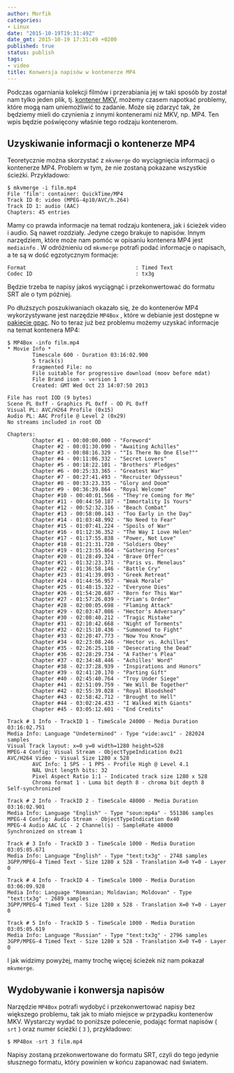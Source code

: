 ```yaml
---
author: Morfik
categories:
- Linux
date: "2015-10-19T19:31:49Z"
date_gmt: 2015-10-19 17:31:49 +0200
published: true
status: publish
tags:
- video
title: Konwersja napisów w kontenerze MP4
---
```


Podczas ogarniania kolekcji filmów i przerabiania jej w taki sposób by został nam tylko jeden plik,
tj. [kontener MKV][1], możemy czasem napotkać problemy, które mogą nam uniemożliwić to zadanie.
Może się zdarzyć tak, że będziemy mieli do czynienia z innymi kontenerami niż MKV, np. MP4. Ten wpis
będzie poświęcony właśnie tego rodzaju kontenerom.

<!--more-->
## Uzyskiwanie informacji o kontenerze MP4

Teoretycznie można skorzystać z `mkvmerge` do wyciągnięcia informacji o kontenerze MP4. Problem w
tym, że nie zostaną pokazane wszystkie ścieżki. Przykładowo:

    $ mkvmerge -i film.mp4
    File 'film': container: QuickTime/MP4
    Track ID 0: video (MPEG-4p10/AVC/h.264)
    Track ID 1: audio (AAC)
    Chapters: 45 entries

Mamy co prawda informacje na temat rodzaju kontenera, jak i ścieżek video i audio. Są nawet
rozdziały. Jedyne czego brakuje to napisów. Innym narzędziem, które może nam pomóc w opisaniu
kontenera MP4 jest `mediainfo` . W odróżnieniu od `mkvmerge` potrafi podać informacje o napisach, a
te są w dość egzotycznym formacje:

    Format                                   : Timed Text
    Codec ID                                 : tx3g

Będzie trzeba te napisy jakoś wyciągnąć i przekonwertować do formatu SRT ale o tym później.

Po dłuższych poszukiwaniach okazało się, że do kontenerów MP4 wykorzystywane jest narzędzie
`MP4Box` , które w debianie jest dostępne w [pakiecie gpac][2]. No to teraz już bez problemu
możemy uzyskać informacje na temat kontenera MP4:

    $ MP4Box -info film.mp4
    * Movie Info *
            Timescale 600 - Duration 03:16:02.900
            5 track(s)
            Fragmented File: no
            File suitable for progressive download (moov before mdat)
            File Brand isom - version 1
            Created: GMT Wed Oct 23 14:07:50 2013

    File has root IOD (9 bytes)
    Scene PL 0xff - Graphics PL 0xff - OD PL 0xff
    Visual PL: AVC/H264 Profile (0x15)
    Audio PL: AAC Profile @ Level 2 (0x29)
    No streams included in root OD

    Chapters:
            Chapter #1 - 00:00:00.000 - "Foreword"
            Chapter #2 - 00:01:30.090 - "Awaiting Achilles"
            Chapter #3 - 00:08:16.329 - ""Is There No One Else?""
            Chapter #4 - 00:11:06.332 - "Secret Lovers"
            Chapter #5 - 00:18:22.101 - "Brothers' Pledges"
            Chapter #6 - 00:25:33.365 - "Greatest War"
            Chapter #7 - 00:27:41.493 - "Recruiter Odysseus"
            Chapter #8 - 00:33:23.335 - "Glory and Doom"
            Chapter #9 - 00:36:39.864 - "Royal Welcome"
            Chapter #10 - 00:40:01.566 - "They're Coming for Me"
            Chapter #11 - 00:44:50.187 - "Immortality Is Yours"
            Chapter #12 - 00:52:32.316 - "Beach Combat"
            Chapter #13 - 00:58:00.143 - "Too Early in the Day"
            Chapter #14 - 01:03:48.992 - "No Need to Fear"
            Chapter #15 - 01:07:41.224 - "Spoils of War"
            Chapter #16 - 01:12:36.352 - "The Way I Love Helen"
            Chapter #17 - 01:17:55.838 - "Power, Not Love"
            Chapter #18 - 01:21:31.720 - "Soldiers Obey"
            Chapter #19 - 01:23:55.864 - "Gathering Forces"
            Chapter #20 - 01:28:49.324 - "Brave Offer"
            Chapter #21 - 01:32:23.371 - "Paris vs. Menelaus"
            Chapter #22 - 01:36:58.146 - "Battle Cry"
            Chapter #23 - 01:41:39.093 - "Greek Retreat"
            Chapter #24 - 01:44:56.957 - "Weak Morale"
            Chapter #25 - 01:48:15.322 - "Everyone Dies"
            Chapter #26 - 01:54:20.687 - "Born for This War"
            Chapter #27 - 01:57:26.039 - "Priam's Order"
            Chapter #28 - 02:00:05.698 - "Flaming Attack"
            Chapter #29 - 02:03:47.086 - "Hector's Adversary"
            Chapter #30 - 02:08:40.212 - "Tragic Mistake"
            Chapter #31 - 02:10:42.668 - "Night of Torments"
            Chapter #32 - 02:15:10.436 - "Summoned to Fight"
            Chapter #33 - 02:20:47.773 - "Now You Know"
            Chapter #34 - 02:23:08.246 - "Hector vs. Achilles"
            Chapter #35 - 02:26:25.110 - "Desecrating the Dead"
            Chapter #36 - 02:28:29.734 - "A Father's Plea"
            Chapter #37 - 02:34:48.446 - "Achilles' Word"
            Chapter #38 - 02:37:28.939 - "Inspirations and Honors"
            Chapter #39 - 02:41:20.170 - "Parting Gift"
            Chapter #40 - 02:45:40.764 - "Troy Under Siege"
            Chapter #41 - 02:51:09.759 - "We Will Be Together"
            Chapter #42 - 02:55:39.028 - "Royal Bloodshed"
            Chapter #43 - 02:58:42.712 - "Brought to Hell"
            Chapter #44 - 03:02:24.433 - "I Walked With Giants"
            Chapter #45 - 03:05:12.601 - "End Credits"

    Track # 1 Info - TrackID 1 - TimeScale 24000 - Media Duration 03:16:02.751
    Media Info: Language "Undetermined" - Type "vide:avc1" - 282024 samples
    Visual Track layout: x=0 y=0 width=1280 height=528
    MPEG-4 Config: Visual Stream - ObjectTypeIndication 0x21
    AVC/H264 Video - Visual Size 1280 x 528
            AVC Info: 1 SPS - 1 PPS - Profile High @ Level 4.1
            NAL Unit length bits: 32
            Pixel Aspect Ratio 1:1 - Indicated track size 1280 x 528
            Chroma format 1 - Luma bit depth 8 - chroma bit depth 8
    Self-synchronized

    Track # 2 Info - TrackID 2 - TimeScale 48000 - Media Duration 03:16:02.901
    Media Info: Language "English" - Type "soun:mp4a" - 551386 samples
    MPEG-4 Config: Audio Stream - ObjectTypeIndication 0x40
    MPEG-4 Audio AAC LC - 2 Channel(s) - SampleRate 48000
    Synchronized on stream 1

    Track # 3 Info - TrackID 3 - TimeScale 1000 - Media Duration 03:05:05.671
    Media Info: Language "English" - Type "text:tx3g" - 2748 samples
    3GPP/MPEG-4 Timed Text - Size 1280 x 528 - Translation X=0 Y=0 - Layer 0

    Track # 4 Info - TrackID 4 - TimeScale 1000 - Media Duration 03:06:09.928
    Media Info: Language "Romanian; Moldavian; Moldovan" - Type "text:tx3g" - 2689 samples
    3GPP/MPEG-4 Timed Text - Size 1280 x 528 - Translation X=0 Y=0 - Layer 0

    Track # 5 Info - TrackID 5 - TimeScale 1000 - Media Duration 03:05:05.619
    Media Info: Language "Russian" - Type "text:tx3g" - 2796 samples
    3GPP/MPEG-4 Timed Text - Size 1280 x 528 - Translation X=0 Y=0 - Layer 0

I jak widzimy powyżej, mamy trochę więcej ścieżek niż nam pokazał `mkvmerge`.

## Wydobywanie i konwersja napisów

Narzędzie `MP4Box` potrafi wydobyć i przekonwertować napisy bez większego problemu, tak jak to miało
miejsce w przypadku kontenerów MKV. Wystarczy wydać to poniższe polecenie, podając format napisów
( `srt` ) oraz numer ścieżki ( `3` ), przykładowo:

    $ MP4Box -srt 3 film.mp4

Napisy zostaną przekonwertowane do formatu SRT, czyli do tego jedynie słusznego formatu, który
powinien w końcu zapanować nad światem.


[1]: /post/kontener-multimedialny-mkv/
[2]: https://gpac.wp.imt.fr/
